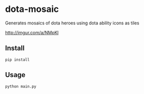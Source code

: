 # dota-mosaic #

Generates mosaics of dota heroes using dota ability icons as tiles

http://imgur.com/a/NMpKl

## Install ##

`pip install`

## Usage ##

`python main.py`
